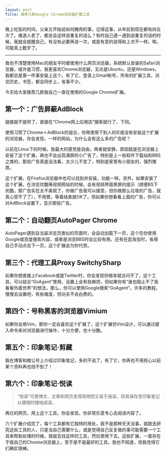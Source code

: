 ```yaml
---
layout: post
Title: 推荐几款Google Chrome浏览器扩展工具
---
```


晚上吃饭的时间，父亲又开始说如何腌肉的事，记得这事，从年前到现在都有四五次了。难道人老了，都总会这样说重复的话么？有时自己遇一遇到说重复的话的时候，我就会提醒自己，有没有必要再说一次，或是有意的说得和上次不一样。唉，可能真上数岁了。

----

我也不清楚使用Mac的朋友平时都使用什么网页浏览器，系统默认安装的Safari浏览器，或许是习惯，我更喜欢Chrome浏览器，无论是Ubuntu，还是Windows，我都总是第一件事安装上这个。有了它，登录上Gmail帐号，所有的扩展工具，浏览历史，书签，都会同步上，省事不少。

今天给大家推荐几款我自己一直在使用的Google Chrome扩展。

## 第一个：广告屏蔽AdBlock

链接就不提供了，直接在“Chrome网上应用店”搜索就行了，下同。

使用习惯了Chrome＋AdBlock的组合，你再使用下别人的IE或没有安装这个扩展的浏览器，你会发现，一样的网站，为什么会有这么多的广告呢？

以前在Linux下的时候，我最大的感觉是自由，再者就安静，原因就是在浏览器上安装了这个扩展，再也不会出现满屏的小广告了，特别是上一些软件下载站和BBS之类的，那些广告真是没法看，太少儿不宜了，特别是家里有小朋友的，强烈推荐。

这个扩展，在Firefox浏览器中也可以找到并安装，功能一样。另外，如果安装了这个扩展，在浏览优酷等视频网站的时候，会有视频界面黑屏的提示（顺便BS下优酷，那广告实在太不美观了，你做广告我可以接受，但你做那么垃圾的广告，就真心受不了了），不用管，等着结束就OK了。但如果你想看看上面的广告，你可以对AdBlock设置下，显示那些广告。

## 第二个：自动翻页AutoPager Chrome

AutoPager遇到自当装浏览页类似的页面时，会自动加载下一页，这个在你使用Google或百度搜索内容，或者是浏览BBS时会比较有用，还有在逛淘宝时，省得自己手动点击下一页，这个扩展会为你代劳。

## 第三个：代理工具Proxy SwitchySharp

如果你想直接上Facebook或是Twitter时，你会发现你根本就访问不了，这个工具，可以结合“GoAgent”使用，设置上会有些麻烦，但如果你有“谁也阻止不了我看看外面世界”的想法，那么，你可以使用Google搜索“GoAgent”，许多的教程，慢慢去设置吧，有些难度，但功夫不会白费的。

## 第四个：号称黑客的浏览器Vimium
        
如果你会用Vim，那你一定会喜欢这个扩展了，这个扩展仿Vim设计，可以通过键入命令来对浏览器进行操作，十分方便，也十分酷。

## 第五个：印象笔记·剪藏

我在博客和微公号上介绍过印象笔记，多的不说了，有了它，你再也不用担心以前某个资料再也找不到了！

## 第六个：印象笔记·悦读

>“悦读”可使博文、文章和网页变得简明而又易于阅读。将其保存至印象笔记以便随时随地阅读。

再烂的网页，用上这个工具，你会发现，你非常乐意专心去阅读内容了。

六个扩展介绍完了，每个工具都有它独特的用处，我不是那种天天没事，就跑去研究这些工具的人，只是当自己需要什么，或是觉得自己反复做的事可能需要一个工具来帮助处理的时候，我就去找这样的工具，然后使用下去。这些扩展，一直存在于我自己的Chrome浏览器上，至于是不是最好的工具，我也不知道，但我觉得它们确实很棒。

